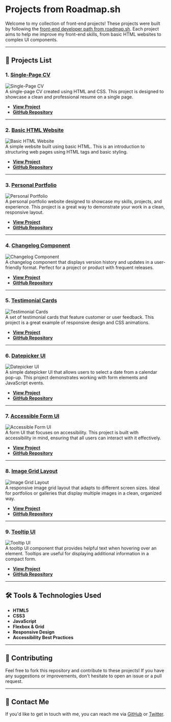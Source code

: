 # Projects from Roadmap.sh

Welcome to my collection of front-end projects! These projects were built by following the [front-end developer path from roadmap.sh](https://roadmap.sh/). Each project aims to help me improve my front-end skills, from basic HTML websites to complex UI components.

---

## 🚀 Projects List

### 1. **[Single-Page CV](https://roadmap.sh/projects/single-page-cv)**

![Single-Page CV](https://via.placeholder.com/150)  
A single-page CV created using HTML and CSS. This project is designed to showcase a clean and professional resume on a single page.

- **[View Project](https://roadmap.sh/projects/single-page-cv)**
- **[GitHub Repository](https://github.com/herwingx-dev/roadmapsh/blob/main/single-page-cv/index.html)**

---

### 2. **[Basic HTML Website](https://roadmap.sh/projects/basic-html-website)**

![Basic HTML Website](https://via.placeholder.com/150)  
A simple website built using basic HTML. This is an introduction to structuring web pages using HTML tags and basic styling.

- **[View Project](https://roadmap.sh/projects/basic-html-website)**
- **[GitHub Repository](https://github.com/herwingx-dev/roadmapsh/blob/main/basic-html-website/index.html)**

---

### 3. **[Personal Portfolio](https://roadmap.sh/projects/portfolio-website)**

![Personal Portfolio](https://via.placeholder.com/150)  
A personal portfolio website designed to showcase my skills, projects, and experience. This project is a great way to demonstrate your work in a clean, responsive layout.

- **[View Project](https://roadmap.sh/projects/portfolio-website)**
- **[GitHub Repository](https://github.com/herwingx-dev/roadmapsh/blob/main/personal-portfolio/index.html)**

---

### 4. **[Changelog Component](https://roadmap.sh/projects/changelog-component)**

![Changelog Component](https://via.placeholder.com/150)  
A changelog component that displays version history and updates in a user-friendly format. Perfect for a project or product with frequent releases.

- **[View Project](https://roadmap.sh/projects/changelog-component)**
- **[GitHub Repository](https://github.com/herwingx-dev/roadmapsh/blob/main/changelog-component/index.html)**

---

### 5. **[Testimonial Cards](https://roadmap.sh/projects/testimonial-cards)**

![Testimonial Cards](https://via.placeholder.com/150)  
A set of testimonial cards that feature customer or user feedback. This project is a great example of responsive design and CSS animations.

- **[View Project](https://roadmap.sh/projects/testimonial-cards)**
- **[GitHub Repository](https://github.com/herwingx-dev/roadmapsh/blob/main/testimonial-cards/index.html)**

---

### 6. **[Datepicker UI](https://roadmap.sh/projects/datepicker-ui)**

![Datepicker UI](https://via.placeholder.com/150)  
A simple datepicker UI that allows users to select a date from a calendar pop-up. This project demonstrates working with form elements and JavaScript events.

- **[View Project](https://roadmap.sh/projects/datepicker-ui)**
- **[GitHub Repository](https://github.com/herwingx-dev/roadmapsh/blob/main/datepicker-ui/index.html)**

---

### 7. **[Accessible Form UI](https://roadmap.sh/projects/accessible-form-ui)**

![Accessible Form UI](https://via.placeholder.com/150)  
A form UI that focuses on accessibility. This project is built with accessibility in mind, ensuring that all users can interact with it effectively.

- **[View Project](https://roadmap.sh/projects/accessible-form-ui)**
- **[GitHub Repository](https://github.com/herwingx-dev/roadmapsh/blob/main/accessible-form-ui/index.html)**

---

### 8. **[Image Grid Layout](https://roadmap.sh/projects/image-grid)**

![Image Grid Layout](https://via.placeholder.com/150)  
A responsive image grid layout that adapts to different screen sizes. Ideal for portfolios or galleries that display multiple images in a clean, organized way.

- **[View Project](https://roadmap.sh/projects/image-grid)**
- **[GitHub Repository](https://github.com/herwingx-dev/roadmapsh/blob/main/image-grid-layout/index.html)**

---

### 9. **[Tooltip UI](https://roadmap.sh/projects/tooltip-ui)**

![Tooltip UI](https://via.placeholder.com/150)  
A tooltip UI component that provides helpful text when hovering over an element. Tooltips are useful for displaying additional information in a compact form.

- **[View Project](https://roadmap.sh/projects/tooltip-ui)**
- **[GitHub Repository](https://github.com/herwingx-dev/roadmapsh/blob/main/tooltip-ui/index.html)**

---

## 🛠️ Tools & Technologies Used

- **HTML5**
- **CSS3**
- **JavaScript**
- **Flexbox & Grid**
- **Responsive Design**
- **Accessibility Best Practices**

---

## 💬 Contributing

Feel free to fork this repository and contribute to these projects! If you have any suggestions or improvements, don't hesitate to open an issue or a pull request.

---

## 📣 Contact Me

If you'd like to get in touch with me, you can reach me via [GitHub](https://github.com/herwingx-dev) or [Twitter](https://twitter.com/herwingx).

